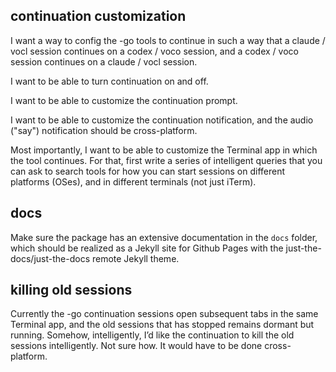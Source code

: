 
## continuation customization

I want a way to config the -go tools to continue in such a way that a claude / vocl session continues on a codex / voco session, and a codex / voco session continues on a claude / vocl session.

I want to be able to turn continuation on and off. 

I want to be able to customize the continuation prompt.

I want to be able to customize the continuation notification, and the audio ("say") notification should be cross-platform. 

Most importantly, I want to be able to customize the Terminal app in which the tool continues. For that, first write a series of intelligent queries that you can ask to search tools for how you can start sessions on different platforms (OSes), and in different terminals (not just iTerm). 

## docs

Make sure the package has an extensive documentation in the `docs` folder, which should be realized as a Jekyll site for Github Pages with the just-the-docs/just-the-docs remote Jekyll theme. 

## killing old sessions

Currently the -go continuation sessions open subsequent tabs in the same Terminal app, and the old sessions that has stopped remains dormant but running. Somehow, intelligently, I’d like the continuation to kill the old sessions intelligently. Not sure how. It would have to be done cross-platform. 

